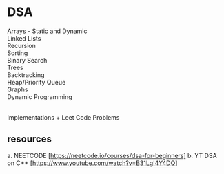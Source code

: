 # DSA

Arrays - Static and Dynamic </br>
Linked Lists </br>
Recursion </br>
Sorting </br>
Binary Search </br>
Trees </br>
Backtracking </br>
Heap/Priority Queue </br>
Graphs </br>
Dynamic Programming </br>
</br>

Implementations + Leet Code Problems

## resources

a. NEETCODE [https://neetcode.io/courses/dsa-for-beginners]
b. YT DSA on C++ [https://www.youtube.com/watch?v=B31LgI4Y4DQ]
